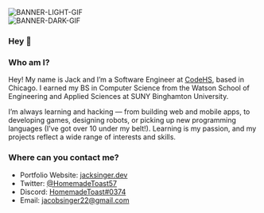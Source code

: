 ![BANNER-LIGHT-GIF](https://user-images.githubusercontent.com/54961512/175797135-edd8c933-2153-47cf-a6a8-840af7952cef.gif#gh-light-mode-only)  
![BANNER-DARK-GIF](https://user-images.githubusercontent.com/54961512/175797141-f6a6cf38-898f-4cea-947b-a74063509834.gif#gh-dark-mode-only)

### Hey 👋

### Who am I?
Hey! My name is Jack and I’m a Software Engineer at [CodeHS](https://codehs.com), based in Chicago. I earned my BS in Computer Science from the Watson School of Engineering and Applied Sciences at SUNY Binghamton University.

I’m always learning and hacking — from building web and mobile apps, to developing games, designing robots, or picking up new programming languages (I’ve got over 10 under my belt!). Learning is my passion, and my projects reflect a wide range of interests and skills.

### Where can you contact me?
+ Portfolio Website: [jacksinger.dev](https://jacksinger.dev)  
+ Twitter: [@HomemadeToast57](https://twitter.com/homemadetoast57)  
+ Discord: [HomemadeToast#0374](https://discord.com/users/HomemadeToast#0374)  
+ Email: [jacobsinger22@gmail.com](mailto:jacobsinger22@gmail.com)
